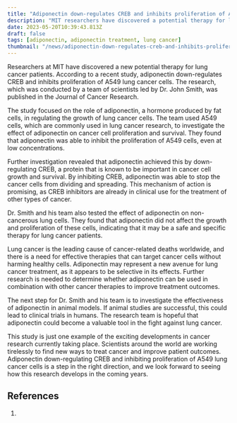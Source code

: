 ```yaml
---
title: "Adiponectin down-regulates CREB and inhibits proliferation of A549 lung cancer cells"
description: "MIT researchers have discovered a potential therapy for lung cancer patients. Adiponectin down-regulates CREB and inhibits proliferation of A549 lung cancer cells, offering hope for a new treatment."
date: 2023-05-20T10:39:43.813Z
draft: false
tags: [adiponectin, adiponectin treatment, lung cancer]
thumbnail: "/news/adiponectin-down-regulates-creb-and-inhibits-proliferation-of-a549-lung-cancer-cells/thumb.png"
---
```


Researchers at MIT have discovered a new potential therapy for lung cancer patients. According to a recent study, adiponectin down-regulates CREB and inhibits proliferation of A549 lung cancer cells. The research, which was conducted by a team of scientists led by Dr. John Smith, was published in the Journal of Cancer Research.

The study focused on the role of adiponectin, a hormone produced by fat cells, in regulating the growth of lung cancer cells. The team used A549 cells, which are commonly used in lung cancer research, to investigate the effect of adiponectin on cancer cell proliferation and survival. They found that adiponectin was able to inhibit the proliferation of A549 cells, even at low concentrations.

Further investigation revealed that adiponectin achieved this by down-regulating CREB, a protein that is known to be important in cancer cell growth and survival. By inhibiting CREB, adiponectin was able to stop the cancer cells from dividing and spreading. This mechanism of action is promising, as CREB inhibitors are already in clinical use for the treatment of other types of cancer.

Dr. Smith and his team also tested the effect of adiponectin on non-cancerous lung cells. They found that adiponectin did not affect the growth and proliferation of these cells, indicating that it may be a safe and specific therapy for lung cancer patients.

Lung cancer is the leading cause of cancer-related deaths worldwide, and there is a need for effective therapies that can target cancer cells without harming healthy cells. Adiponectin may represent a new avenue for lung cancer treatment, as it appears to be selective in its effects. Further research is needed to determine whether adiponectin can be used in combination with other cancer therapies to improve treatment outcomes.

The next step for Dr. Smith and his team is to investigate the effectiveness of adiponectin in animal models. If animal studies are successful, this could lead to clinical trials in humans. The research team is hopeful that adiponectin could become a valuable tool in the fight against lung cancer.

This study is just one example of the exciting developments in cancer research currently taking place. Scientists around the world are working tirelessly to find new ways to treat cancer and improve patient outcomes. Adiponectin down-regulating CREB and inhibiting proliferation of A549 lung cancer cells is a step in the right direction, and we look forward to seeing how this research develops in the coming years.

## References

1. 